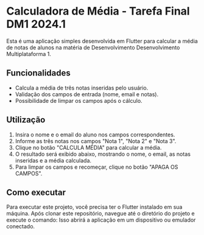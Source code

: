 # Calculadora de Média - Tarefa Final DM1 2024.1

Esta é uma aplicação simples desenvolvida em Flutter para calcular a média de notas de alunos na
matéria de Desenvolvimento Desenvolvimento Multiplataforma 1.

## Funcionalidades

- Calcula a média de três notas inseridas pelo usuário.
- Validação dos campos de entrada (nome, email e notas).
- Possibilidade de limpar os campos após o cálculo.

## Utilização

1. Insira o nome e o email do aluno nos campos correspondentes.
2. Informe as três notas nos campos "Nota 1", "Nota 2" e "Nota 3".
3. Clique no botão "CALCULA MÉDIA" para calcular a média.
4. O resultado será exibido abaixo, mostrando o nome, o email, as notas inseridas e a média calculada.
5. Para limpar os campos e recomeçar, clique no botão "APAGA OS CAMPOS".

## Como executar

Para executar este projeto, você precisa ter o Flutter instalado em sua máquina. Após clonar este repositório, navegue até o diretório do projeto e execute o comando:
Isso abrirá a aplicação em um dispositivo ou emulador conectado.

